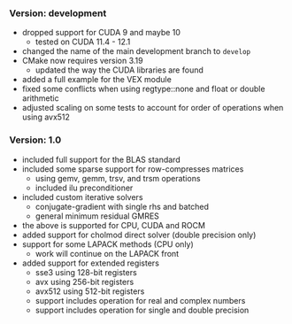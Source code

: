 ### Version: development

* dropped support for CUDA 9 and maybe 10
    * tested on CUDA 11.4 - 12.1
* changed the name of the main development branch to `develop`
* CMake now requires version 3.19
    * updated the way the CUDA libraries are found
* added a full example for the VEX module
* fixed some conflicts when using regtype::none and float or double arithmetic
* adjusted scaling on some tests to account for order of operations when using avx512

### Version: 1.0

* included full support for the BLAS standard
* included some sparse support for row-compresses matrices
    * using gemv, gemm, trsv, and trsm operations
    * included ilu preconditioner
* included custom iterative solvers
    * conjugate-gradient with single rhs and batched
    * general minimum residual GMRES
* the above is supported for CPU, CUDA and ROCM
* added support for cholmod direct solver (double precision only)
* support for some LAPACK methods (CPU only)
    * work will continue on the LAPACK front
* added support for extended registers
    * sse3 using 128-bit registers
    * avx using 256-bit registers
    * avx512 using 512-bit registers
    * support includes operation for real and complex numbers
    * support includes operation for single and double precision
